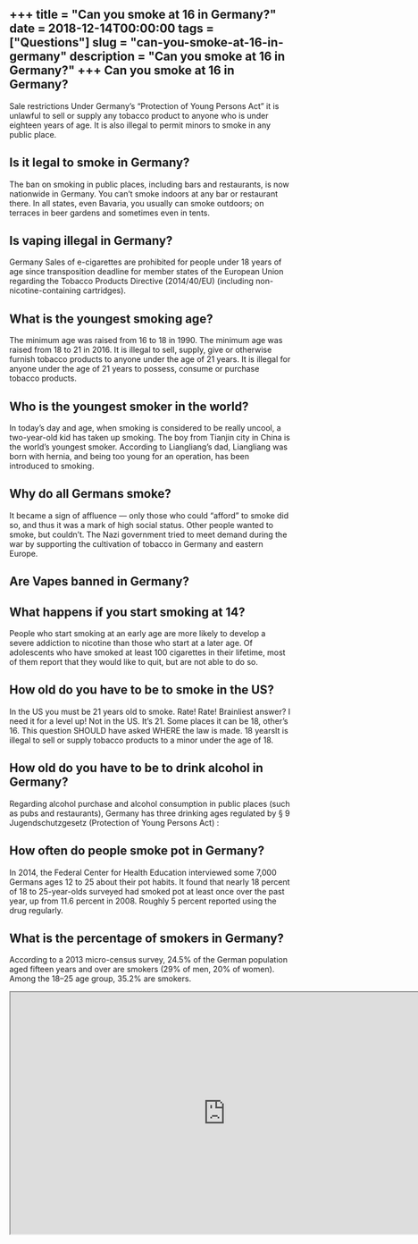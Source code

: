 +++
title = "Can you smoke at 16 in Germany?"
date = 2018-12-14T00:00:00
tags = ["Questions"]
slug = "can-you-smoke-at-16-in-germany"
description = "Can you smoke at 16 in Germany?"
+++
Can you smoke at 16 in Germany?
-------------------------------

Sale restrictions Under Germany’s “Protection of Young Persons Act” it is unlawful to sell or supply any tobacco product to anyone who is under eighteen years of age. It is also illegal to permit minors to smoke in any public place.

Is it legal to smoke in Germany?
--------------------------------

The ban on smoking in public places, including bars and restaurants, is now nationwide in Germany. You can’t smoke indoors at any bar or restaurant there. In all states, even Bavaria, you usually can smoke outdoors; on terraces in beer gardens and sometimes even in tents.

Is vaping illegal in Germany?
-----------------------------

Germany Sales of e-cigarettes are prohibited for people under 18 years of age since transposition deadline for member states of the European Union regarding the Tobacco Products Directive (2014/40/EU) (including non-nicotine-containing cartridges).

What is the youngest smoking age?
---------------------------------

The minimum age was raised from 16 to 18 in 1990. The minimum age was raised from 18 to 21 in 2016. It is illegal to sell, supply, give or otherwise furnish tobacco products to anyone under the age of 21 years. It is illegal for anyone under the age of 21 years to possess, consume or purchase tobacco products.

Who is the youngest smoker in the world?
----------------------------------------

In today’s day and age, when smoking is considered to be really uncool, a two-year-old kid has taken up smoking. The boy from Tianjin city in China is the world’s youngest smoker. According to Liangliang’s dad, Liangliang was born with hernia, and being too young for an operation, has been introduced to smoking.

Why do all Germans smoke?
-------------------------

It became a sign of affluence — only those who could “afford” to smoke did so, and thus it was a mark of high social status. Other people wanted to smoke, but couldn’t. The Nazi government tried to meet demand during the war by supporting the cultivation of tobacco in Germany and eastern Europe.

Are Vapes banned in Germany?
----------------------------

What happens if you start smoking at 14?
----------------------------------------

People who start smoking at an early age are more likely to develop a severe addiction to nicotine than those who start at a later age. Of adolescents who have smoked at least 100 cigarettes in their lifetime, most of them report that they would like to quit, but are not able to do so.

How old do you have to be to smoke in the US?
---------------------------------------------

In the US you must be 21 years old to smoke. Rate! Rate! Brainliest answer? I need it for a level up! Not in the US. It’s 21. Some places it can be 18, other’s 16. This question SHOULD have asked WHERE the law is made. 18 yearsIt is illegal to sell or supply tobacco products to a minor under the age of 18.

How old do you have to be to drink alcohol in Germany?
------------------------------------------------------

Regarding alcohol purchase and alcohol consumption in public places (such as pubs and restaurants), Germany has three drinking ages regulated by § 9 Jugendschutzgesetz (Protection of Young Persons Act) :

How often do people smoke pot in Germany?
-----------------------------------------

In 2014, the Federal Center for Health Education interviewed some 7,000 Germans ages 12 to 25 about their pot habits. It found that nearly 18 percent of 18 to 25-year-olds surveyed had smoked pot at least once over the past year, up from 11.6 percent in 2008. Roughly 5 percent reported using the drug regularly.

What is the percentage of smokers in Germany?
---------------------------------------------

According to a 2013 micro-census survey, 24.5% of the German population aged fifteen years and over are smokers (29% of men, 20% of women). Among the 18–25 age group, 35.2% are smokers.

<iframe allow="accelerometer; autoplay; clipboard-write; encrypted-media; gyroscope; picture-in-picture" allowfullscreen="" class="__youtube_prefs__  epyt-is-override  no-lazyload" data-no-lazy="1" data-origheight="433" data-origwidth="770" data-skipgform_ajax_framebjll="" height="433" id="_ytid_61960" loading="lazy" src="https://www.youtube.com/embed/avs1ijoDvzk?enablejsapi=1&autoplay=0&cc_load_policy=0&cc_lang_pref=&iv_load_policy=1&loop=0&modestbranding=0&rel=1&fs=1&playsinline=0&autohide=2&theme=dark&color=red&controls=1&" title="YouTube player" width="770"></iframe>